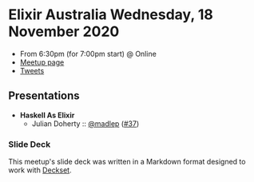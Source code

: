 # Elixir Australia Wednesday, 18 November 2020

- From 6:30pm (for 7:00pm start) @ Online
- [Meetup page][]
- [Tweets][]

## Presentations

- **Haskell As Elixir**
  - Julian Doherty :: [@madlep][] ([#37][])

### Slide Deck

This meetup's slide deck was written in a Markdown format designed to work with
[Deckset][].

[@madlep]: https://twitter.com/madlep
[#37]: https://github.com/elixirsydney/elixirsydney/issues/37

[Meetup page]: https://www.meetup.com/elixir-sydney/events/zrlnzrybcpbxb/
[Tweets]: https://twitter.com/search?f=tweets&q=ElixirSydney%20since%3A2020-11-17%20until%3A2020-11-19&src=typd
[Deckset]: https://www.decksetapp.com/
